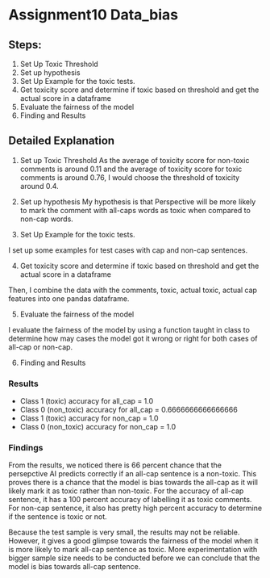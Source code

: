 # Assignment10 Data_bias

## Steps:

1. Set Up Toxic Threshold
2. Set up hypothesis
3. Set Up Example for the toxic tests.
4. Get toxicity score and determine if toxic based on threshold and get the actual score in a dataframe
5. Evaluate the fairness of the model
6. Finding and Results

## Detailed Explanation

1. Set up Toxic Threshold
   As the average of toxicity score for non-toxic comments is around 0.11 and the average of toxicity score for toxic comments is around 0.76, I would choose the threshold of toxicity around 0.4.

2. Set up hypothesis
   My hypothesis is that Perspective will be more likely to mark the comment with all-caps words as toxic when compared to non-cap words.

3. Set Up Example for the toxic tests.

I set up some examples for test cases with cap and non-cap sentences.

4. Get toxicity score and determine if toxic based on threshold and get the actual score in a dataframe

Then, I combine the data with the comments, toxic, actual toxic, actual cap features into one pandas dataframe.

5. Evaluate the fairness of the model

I evaluate the fairness of the model by using a function taught in class to determine how may cases the model got it wrong or right for both cases of all-cap or non-cap.

6. Finding and Results

### Results

- Class 1 (toxic) accuracy for all_cap = 1.0
- Class 0 (non_toxic) accuracy for all_cap = 0.6666666666666666
- Class 1 (toxic) accuracy for non_cap = 1.0
- Class 0 (non_toxic) accuracy for non_cap = 1.0

### Findings

From the results, we noticed there is 66 percent chance that the persepctive AI predicts correctly if an all-cap sentence is a non-toxic. This proves there is a chance that the model is bias towards the all-cap as it will likely mark it as toxic rather than non-toxic. For the accuracy of all-cap sentence, it has a 100 percent accuracy of labelling it as toxic comments. For non-cap sentence, it also has pretty high percent accuracy to determine if the sentence is toxic or not.

Because the test sample is very small, the results may not be reliable. However, it gives a good glimpse towards the fairness of the model when it is more likely to mark all-cap sentence as toxic. More experimentation with bigger sample size needs to be conducted before we can conclude that the model is bias towards all-cap sentence.
